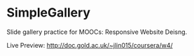 # SimpleGallery
Slide gallery practice for MOOCs: Responsive Website Deisng.

Live Preview: http://doc.gold.ac.uk/~jlin015/coursera/w4/

